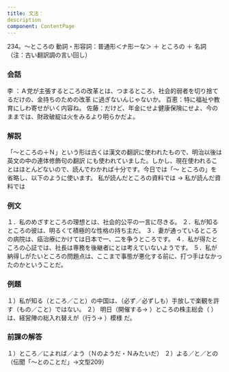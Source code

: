 ```yaml
---
title: 文法：
description
component: ContentPage
---
```



234。～ところの
動詞・形容詞：普通形＜ナ形ーな＞ ＋ ところの ＋ 名詞
（注：古い翻訳調の言い回し）
### 会話
李 ：Ａ党が主張するところの改革とは、つまるところ、社会的弱者を切り捨てるだけの、金持ちのための改革 に過ぎないんじゃないか。
百恵：特に福祉や教育にしわ寄せがいく内容ね。 佐藤：だけど、年金にせよ健康保険にせよ、今のままでは、財政破綻は火をみるより明らかだよ。
### 解説
「～ところの＋Ｎ」という形は古くは漢文の翻訳に使われたもので、明治以後は英文の中の連体修飾句の翻訳 にも使われていました。しかし、現在使われることはほとんどないので、読んでわかれば十分です。今日では「～ ところの」を省略し、以下のように使います。
私が読んだところの資料では → 私が読んだ資料では
### 例文
１．私のめざすところの理想とは、社会的公平の一言に尽きる。
２．私が知るところの彼は、明るくて積極的な性格の持ち主だ。
３．妻が通っているところの病院は、癌治療にかけては日本で一、二を争うところです。
４．私が得たところの心証では、社長は専務を後継者にとは考えていないようです。
５．私が納得しがたいところの問題点は、ここまで事態が悪化する前に、打つ手はなかったのかということだ。
### 例題
１）私が知る（ところ／こと）の中国は、（必ず／必ずしも）手放しで楽観を許す（もの／こと）ではない。
２） 明日（開催する→ ）ところの株主総会（ ）は、経営陣の総入れ替えが（行う→ ）模様
だ。      
### 前課の解答
１）ところ／によれば／よう（Ｎのようだ・Ｎみたいだ）
２）よる／と／との（伝聞「～とのことだ」→文型209）
